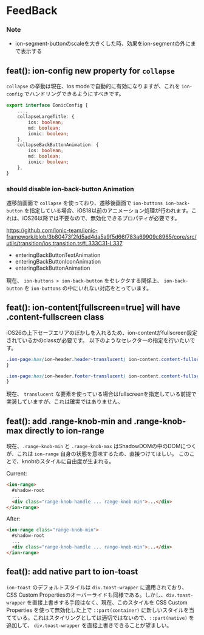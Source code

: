 # FeedBack

### Note
- ion-segment-buttonのscaleを大きくした時、効果をion-segmentの外にまで表示する

## feat(): ion-config new property for `collapse`

`collapse` の挙動は現在、ios modeで自動的に有効になりますが、これを `ion-config` でハンドリングできるようにすべきです。

```typescript
export interface IonicConfig {
    ...,
    collapseLargeTitle: {
        ios: boolean;
        md: boolean;
        ionic: boolean;
    },
    collapseBackButtonAnimation: {
        ios: boolean;
        md: boolean;
        ionic: boolean;
    },
}
```

### should disable ion-back-button Animation

遷移前画面で `collapse` を使っており、遷移後画面で `ion-buttons ion-back-button` を指定している場合、iOS18以前のアニメーション処理が行われます。これは、iOS26以降では不要なので、無効化できるプロパティが必要です。

https://github.com/ionic-team/ionic-framework/blob/3b80473f2fd5ad4da5a9f5d66f783a69909c8965/core/src/utils/transition/ios.transition.ts#L333C31-L337
- enteringBackButtonTextAnimation
- enteringBackButtonIconAnimation 
- enteringBackButtonAnimation

現在、 `ion-buttons > ion-back-button` をセレクタする関係上、 `ion-back-button` を `ion-buttons` の中にいれない対応をとっています。


## feat(): ion-content[fullscreen=true] will have .content-fullscreen class

iOS26の上下セーフエリアのぼかしを入れるため、ion-contentがfullscreen設定されているかのclassが必要です。
以下のようなセレクターの指定を行いたいです。

```css
.ion-page:has(ion-header.header-translucent) ion-content.content-fullscreen {
}

.ion-page:has(ion-header.footer-translucent) ion-content.content-fullscreen {
}
```

現在、 `translucent` な要素を使っている場合はfullscreenを指定している前提で実装していますが、これは確実ではありません。


## feat(): add .range-knob-min and .range-knob-max directly to ion-range

現在、`.range-knob-min` と `.range-knob-max` はShadowDOMの中のDOMにつくが、これは `ion-range` 自身の状態を意味するため、直接つけてほしい。
このことで、knobのスタイルに自由度が生まれる。 

Current:
```html
<ion-range>
  #shadow-root
  ...
  <div class="range-knob-handle ... range-knob-min">...</div>
</ion-range>
```

After:
```html
<ion-range class="range-knob-min">
  #shadow-root
  ...
  <div class="range-knob-handle ... range-knob-min">...</div>
</ion-range>
```


## feat(): add native part to ion-toast

`ion-toast` のデフォルトスタイルは `div.toast-wrapper` に適用されており、 CSS Custom Propertiesのオーバーライドも同様である。しかし、`div.toast-wrapper` を直接上書きする手段はなく、現在、このスタイルを CSS Custom Properties を使って無効化した上で `::part(container)` に新しいスタイルを当てている。これはスタイリングとしては適切ではないので、`::part(native)` を追加して、 `div.toast-wrapper` を直接上書きできることが望ましい。


